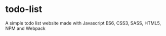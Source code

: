 # todo-list
A simple todo list website made with Javascript ES6, CSS3, SASS, HTML5, NPM and Webpack
